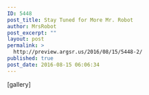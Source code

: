 ```yaml
---
ID: 5448
post_title: Stay Tuned for More Mr. Robot
author: MrsRobot
post_excerpt: ""
layout: post
permalink: >
  http://preview.argsr.us/2016/08/15/5448-2/
published: true
post_date: 2016-08-15 06:06:34
---
```

[gallery]